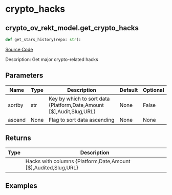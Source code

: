 # crypto_hacks

## crypto_ov_rekt_model.get_crypto_hacks

```python
def get_stars_history(repo: str):
```
[Source Code](https://github.com/OpenBB-finance/OpenBBTerminal/tree/main/openbb_terminal/cryptocurrency/overview/rekt_model.py#L91)

Description: Get major crypto-related hacks

## Parameters

| Name | Type | Description | Default | Optional |
| ---- | ---- | ----------- | ------- | -------- |
| sortby | str | Key by which to sort data {Platform,Date,Amount [$],Audit,Slug,URL} | None | False |
| ascend | None | Flag to sort data ascending | None | None |

## Returns

| Type | Description |
| ---- | ----------- |
|  | Hacks with columns {Platform,Date,Amount [$],Audited,Slug,URL} |

## Examples

